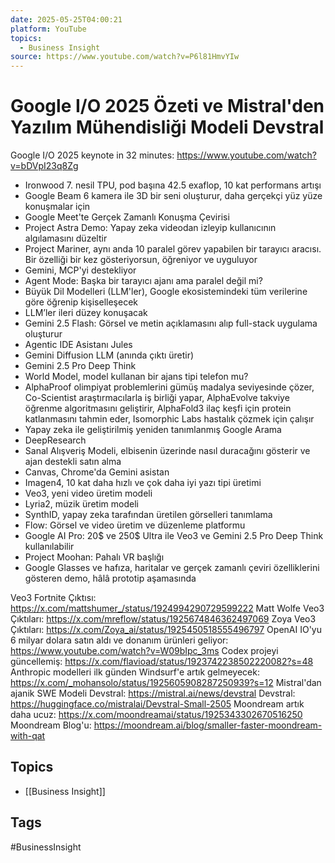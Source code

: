 ```yaml
---
date: 2025-05-25T04:00:21
platform: YouTube
topics:
  - Business Insight
source: https://www.youtube.com/watch?v=P6l81HmvYIw
---
```

# Google I/O 2025 Özeti ve Mistral'den Yazılım Mühendisliği Modeli Devstral

Google I/O 2025 keynote in 32 minutes: https://www.youtube.com/watch?v=bDVpI23q8Zg
- Ironwood 7. nesil TPU, pod başına 42.5 exaflop, 10 kat performans artışı
- Google Beam 6 kamera ile 3D bir seni oluşturur, daha gerçekçi yüz yüze konuşmalar için
- Google Meet'te Gerçek Zamanlı Konuşma Çevirisi
- Project Astra Demo: Yapay zeka videodan izleyip kullanıcının algılamasını düzeltir
- Project Mariner, aynı anda 10 paralel görev yapabilen bir tarayıcı aracısı. Bir özelliği bir kez gösteriyorsun, öğreniyor ve uyguluyor
-  Gemini, MCP'yi destekliyor
- Agent Mode: Başka bir tarayıcı ajanı ama paralel değil mi?
-  Büyük Dil Modelleri (LLM'ler), Google ekosistemindeki tüm verilerine göre öğrenip kişiselleşecek
-  LLM’ler ileri düzey konuşacak
- Gemini 2.5 Flash: Görsel ve metin açıklamasını alıp full-stack uygulama oluşturur
- Agentic IDE Asistanı Jules
- Gemini Diffusion LLM (anında çıktı üretir)
- Gemini 2.5 Pro Deep Think
- World Model, model kullanan bir ajans tipi telefon mu?
- AlphaProof olimpiyat problemlerini gümüş madalya seviyesinde çözer, Co-Scientist araştırmacılarla iş birliği yapar, AlphaEvolve takviye öğrenme algoritmasını geliştirir, AlphaFold3 ilaç keşfi için protein katlanmasını tahmin eder, Isomorphic Labs hastalık çözmek için çalışır
- Yapay zeka ile geliştirilmiş yeniden tanımlanmış Google Arama
- DeepResearch
- Sanal Alışveriş Modeli, elbisenin üzerinde nasıl duracağını gösterir ve ajan destekli satın alma
- Canvas, Chrome'da Gemini asistan
- Imagen4, 10 kat daha hızlı ve çok daha iyi yazı tipi üretimi
- Veo3, yeni video üretim modeli
- Lyria2, müzik üretim modeli
- SynthID, yapay zeka tarafından üretilen görselleri tanımlama
- Flow: Görsel ve video üretim ve düzenleme platformu
- Google AI Pro: 20$ ve 250$ Ultra ile Veo3 ve Gemini 2.5 Pro Deep Think kullanılabilir
- Project Moohan: Pahalı VR başlığı
- Google Glasses ve hafıza, haritalar ve gerçek zamanlı çeviri özelliklerini gösteren demo, hâlâ prototip aşamasında

Veo3 Fortnite Çıktısı: https://x.com/mattshumer_/status/1924994290729599222
Matt Wolfe Veo3 Çıktıları: https://x.com/mreflow/status/1925674846362497069
Zoya Veo3 Çıktıları: https://x.com/Zoya_ai/status/1925450518555496797
OpenAI IO'yu 6 milyar dolara satın aldı ve donanım ürünleri geliyor: https://www.youtube.com/watch?v=W09bIpc_3ms
Codex projeyi güncellemiş: https://x.com/flavioad/status/1923742238502220082?s=48
Anthropic modelleri ilk günden Windsurf'e artık gelmeyecek: https://x.com/_mohansolo/status/1925605908287250939?s=12
Mistral'dan ajanik SWE Modeli Devstral: https://mistral.ai/news/devstral
Devstral: https://huggingface.co/mistralai/Devstral-Small-2505
Moondream artık daha ucuz: https://x.com/moondreamai/status/1925343302670516250
Moondream Blog'u: https://moondream.ai/blog/smaller-faster-moondream-with-qat

## Topics
- [[Business Insight]]

## Tags
#BusinessInsight